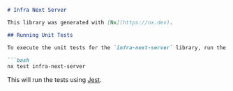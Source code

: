 ```markdown
# Infra Next Server

This library was generated with [Nx](https://nx.dev).

## Running Unit Tests

To execute the unit tests for the `infra-next-server` library, run the following command:

```bash
nx test infra-next-server
```

This will run the tests using [Jest](https://jestjs.io).
```